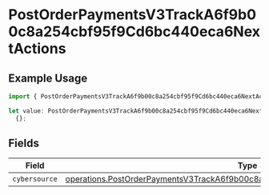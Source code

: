 # PostOrderPaymentsV3TrackA6f9b00c8a254cbf95f9Cd6bc440eca6NextActions

## Example Usage

```typescript
import { PostOrderPaymentsV3TrackA6f9b00c8a254cbf95f9Cd6bc440eca6NextActions } from "@dhaba/safepay-ts/models/operations";

let value: PostOrderPaymentsV3TrackA6f9b00c8a254cbf95f9Cd6bc440eca6NextActions =
  {};
```

## Fields

| Field                                                                                                                                                                            | Type                                                                                                                                                                             | Required                                                                                                                                                                         | Description                                                                                                                                                                      |
| -------------------------------------------------------------------------------------------------------------------------------------------------------------------------------- | -------------------------------------------------------------------------------------------------------------------------------------------------------------------------------- | -------------------------------------------------------------------------------------------------------------------------------------------------------------------------------- | -------------------------------------------------------------------------------------------------------------------------------------------------------------------------------- |
| `cybersource`                                                                                                                                                                    | [operations.PostOrderPaymentsV3TrackA6f9b00c8a254cbf95f9Cd6bc440eca6CYBERSOURCE](../../models/operations/postorderpaymentsv3tracka6f9b00c8a254cbf95f9cd6bc440eca6cybersource.md) | :heavy_minus_sign:                                                                                                                                                               | N/A                                                                                                                                                                              |